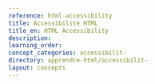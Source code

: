 ```yaml
---
reference: html-accessibility
title: Accessibilité HTML
title_en: HTML Accessibility
description:
learning_order:
concept_categories: accessibilit-
directory: apprendre-html/accessibilit-
layout: concepts
---
```

